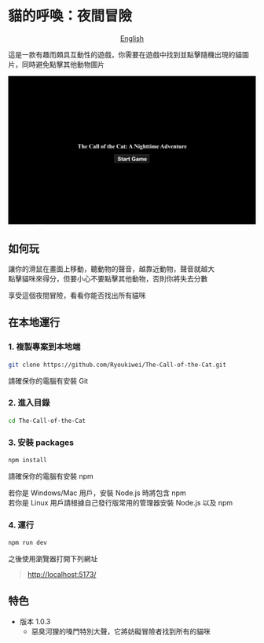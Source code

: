 # 貓的呼喚：夜間冒險

<div style="text-align: center;"><a href="./doc/README-en.md">English</a></div>

這是一款有趣而頗具互動性的遊戲，你需要在遊戲中找到並點擊隨機出現的貓圖片，同時避免點擊其他動物圖片

![Image](./Game-Screenshot.png)

## 如何玩

讓你的滑鼠在畫面上移動，聽動物的聲音，越靠近動物，聲音就越大  
點擊貓咪來得分，但要小心不要點擊其他動物，否則你將失去分數

享受這個夜間冒險，看看你能否找出所有貓咪

## 在本地運行

### 1. 複製專案到本地端

```bash
git clone https://github.com/Ryoukiwei/The-Call-of-the-Cat.git
```

請確保你的電腦有安裝 Git

### 2. 進入目錄

```bash
cd The-Call-of-the-Cat
```

### 3. 安裝 packages

```bash
npm install
```

請確保你的電腦有安裝 npm

若你是 Windows/Mac 用戶，安裝 Node.js 時將包含 npm  
若你是 Linux 用戶請根據自己發行版常用的管理器安裝 Node.js 以及 npm

### 4. 運行

```bash
npm run dev
```

之後使用瀏覽器打開下列網址

> <http://localhost:5173/>

## 特色

- 版本 1.0.3
  - 惡臭河狸的嗓門特別大聲，它將妨礙冒險者找到所有的貓咪
